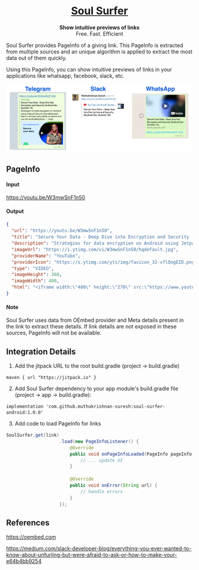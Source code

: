 <h1 align="center">
  <a href="https://reactnative.dev/">
    Soul Surfer
  </a>
</h1>

<p align="center">
  <strong>Show intuitive previews of links</strong><br>
 Free. Fast. Efficient
</p>

Soul Surfer provides PageInfo of a giving link. This PageInfo is extracted from multiple sources and an unique algorithm is applied to extract the most data out of them quickly.

Using this PageInfo, you can show intuitive previews of links in your applications like whatsapp, facebook, slack, etc.


<img src="https://github.com/muthukrishnan-suresh/soul-surfer-android/blob/master/documentation/doc_images/other_apps_preview.png" alt="Other apps link preview image" />

## PageInfo
#### Input
https://youtu.be/W3mwSnF1n50
#### Output                                                                                                                                                                                                                                                                                                                                                                                                                                           
```json
{
  "url": "https://youtu.be/W3mwSnF1n50",
  "title": "Secure Your Data - Deep Dive into Encryption and Security (Android Dev Summit '19)",
  "description": "Strategies for data encryption on Android using Jetpack Security, key takeaways: learn to encrypt data safely on device and use the AndroidKeyStore. 1. Outli...",
  "imageUrl": "https://i.ytimg.com/vi/W3mwSnF1n50/hqdefault.jpg",
  "providerName": "YouTube",
  "providerIcon": "https://s.ytimg.com/yts/img/favicon_32-vflOogEID.png",
  "type": "VIDEO",
  "imageHeight": 360,
  "imageWidth": 480,
  "html": "<iframe width:\"480\" height:\"270\" src:\"https://www.youtube.com/embed/W3mwSnF1n50?feature:oembed\" frameborder:\"0\" allow:\"accelerometer; autoplay; encrypted-media; gyroscope; picture-in-picture\" allowfullscreen></iframe>"
}
```
#### Note
Soul Surfer uses data from OEmbed provider and Meta details present in the link to extract these details. If link details are not exposed in these sources, PageInfo will not be available.

## Integration Details
1. Add the jitpack URL to the root build.gradle (project -> build.gradle)
```
maven { url "https://jitpack.io" }
```
2. Add Soul Surfer dependency to your app module's build.gradle file (project -> app -> build.gradle):
```
implementation 'com.github.muthukrishnan-suresh:soul-surfer-android:1.0.0'
```
3. Add code to load PageInfo for links
```java
SoulSurfer.get(link)
                    .load(new PageInfoListener() {
                        @Override
                        public void onPageInfoLoaded(PageInfo pageInfo) {
                            // ... update UI
                        }

                        @Override
                        public void onError(String url) {
                            // handle errors
                        }
                    });
```

## References
https://oembed.com

https://medium.com/slack-developer-blog/everything-you-ever-wanted-to-know-about-unfurling-but-were-afraid-to-ask-or-how-to-make-your-e64b4bb9254

